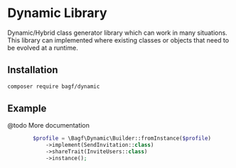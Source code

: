 # Dynamic Library
Dynamic/Hybrid class generator library which can work in many situations. This library can implemented where existing classes or objects that need to be evolved at a runtime.

## Installation
```sh
composer require bagf/dynamic
```

## Example

@todo More documentation

```php
        $profile = \Bagf\Dynamic\Builder::fromInstance($profile)
            ->implement(SendInvitation::class)
            ->shareTrait(InviteUsers::class)
            ->instance();
```
